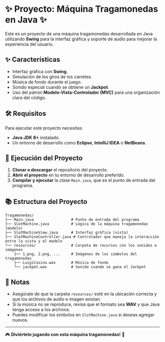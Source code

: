 # ✨ Proyecto: Máquina Tragamonedas en Java ✨

Este es un proyecto de una máquina tragamonedas desarrollada en Java utilizando **Swing** para la interfaz gráfica y soporte de audio para mejorar la experiencia del usuario.

## ✨ Características
- Interfaz gráfica con **Swing**.
- Simulación de los giros de los carretes.
- Música de fondo durante el juego.
- Sonido especial cuando se obtiene un **Jackpot**.
- Uso del patrón **Modelo-Vista-Controlador (MVC)** para una organización clara del código.

## 🛠 Requisitos
Para ejecutar este proyecto necesitas:
- **Java JDK 8+** instalado.
- Un entorno de desarrollo como **Eclipse**, **IntelliJ IDEA** o **NetBeans**.

## 🚀 Ejecución del Proyecto

1. **Clonar o descargar** el repositorio del proyecto.
2. **Abrir el proyecto** en tu entorno de desarrollo preferido.
3. **Compilar y ejecutar** la clase `Main.java`, que es el punto de entrada del programa.

## 📚 Estructura del Proyecto
```
Tragamonedas/
├── Main.java                 # Punto de entrada del programa
├── SlotMachine.java          # Lógica de la máquina tragamonedas (modelo)
├── SlotMachineView.java      # Interfaz gráfica (vista)
├── SlotMachineController.java # Controlador que maneja la interacción entre la vista y el modelo
└── resources/                # Carpeta de recursos con los sonidos e imágenes
    ├── 1.png, 2.png, ...     # Imágenes de los símbolos del tragamonedas
    ├── LuigiCasino.wav       # Música de fondo
    └── jackpot.wav           # Sonido cuando se gana el Jackpot
```

## 📌 Notas
- Asegúrate de que la carpeta `resources/` esté en la ubicación correcta y que los archivos de audio e imagen existan.
- Si la música no se reproduce, revisa que el formato sea **WAV** y que Java tenga acceso a los archivos.
- Puedes modificar los símbolos en `SlotMachine.java` si deseas agregar nuevos.

---
🎮 **Diviértete jugando con esta máquina tragamonedas!** 🚀
